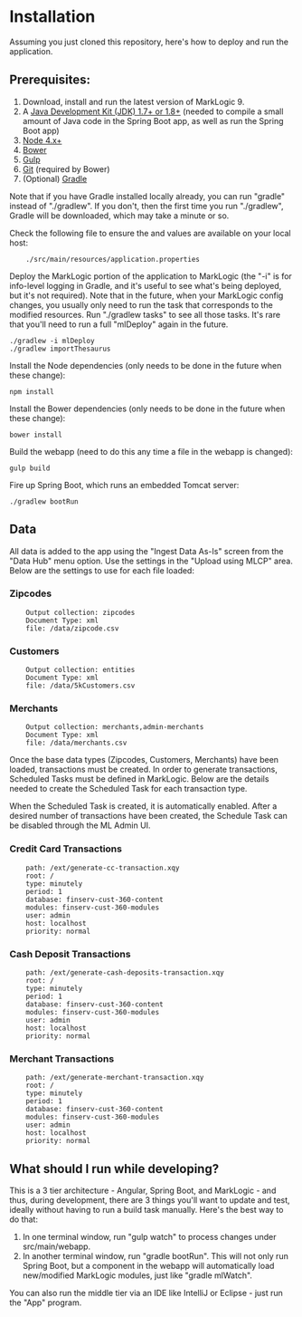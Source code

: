 # Installation

Assuming you just cloned this repository, here's how to deploy and run the application.

## Prerequisites:

1. Download, install and run the latest version of MarkLogic 9.
1. A [Java Development Kit (JDK) 1.7+ or 1.8+](http://www.oracle.com/technetwork/java/javase/downloads/index.html) (needed to compile a small amount of Java code in the Spring Boot app, as well as run the Spring Boot app)
1. [Node 4.x+](https://nodejs.org/en/download/)
1. [Bower](https://www.npmjs.com/package/bower)
1. [Gulp](https://www.npmjs.com/package/gulp)
1. [Git](https://git-scm.com/downloads) (required by Bower)
1. (Optional) [Gradle](http://gradle.org/gradle-download/)

Note that if you have Gradle installed locally already, you can run "gradle" instead of "./gradlew".
If you don't, then the first time you run "./gradlew", Gradle will be downloaded, which may take a
minute or so.

Check the following file to ensure the <mlHost> and <mlRestPort> values are available on your
local host:

		./src/main/resources/application.properties


Deploy the MarkLogic portion of the application to MarkLogic (the "-i" is for info-level logging in Gradle, and
it's useful to see what's being deployed, but it's not required). Note that in the future, when your
MarkLogic config changes, you usually only need to run the task that corresponds to the modified resources.
Run "./gradlew tasks" to see all those tasks. It's rare that you'll need to run a full "mlDeploy" again in
the future.

    ./gradlew -i mlDeploy
    ./gradlew importThesaurus

Install the Node dependencies (only needs to be done in the future when these change):

    npm install

Install the Bower dependencies (only needs to be done in the future when these change):

    bower install

Build the webapp (need to do this any time a file in the webapp is changed):

    gulp build

Fire up Spring Boot, which runs an embedded Tomcat server:

    ./gradlew bootRun

## Data

All data is added to the app using the "Ingest Data As-Is" screen from the "Data Hub" menu option.
Use the settings in the "Upload using MLCP" area.  Below are the settings to use for each file loaded:


### Zipcodes

		Output collection: zipcodes
		Document Type: xml
		file: /data/zipcode.csv

### Customers

		Output collection: entities
		Document Type: xml
		file: /data/5kCustomers.csv

### Merchants

		Output collection: merchants,admin-merchants
		Document Type: xml
		file: /data/merchants.csv

Once the base data types (Zipcodes, Customers, Merchants) have been loaded, transactions must be
created.  In order to generate transactions, Scheduled Tasks must be defined in MarkLogic.  Below are
the details needed to create the Scheduled Task for each transaction type.

When the Scheduled Task is created, it is automatically enabled.  After a desired number of
transactions have been created, the Schedule Task can be disabled through the ML Admin UI.

### Credit Card Transactions

		path: /ext/generate-cc-transaction.xqy
		root: /
		type: minutely
		period: 1
		database: finserv-cust-360-content
		modules: finserv-cust-360-modules
		user: admin
		host: localhost
		priority: normal

### Cash Deposit Transactions

		path: /ext/generate-cash-deposits-transaction.xqy
		root: /
		type: minutely
		period: 1
		database: finserv-cust-360-content
		modules: finserv-cust-360-modules
		user: admin
		host: localhost
		priority: normal

### Merchant Transactions

		path: /ext/generate-merchant-transaction.xqy
		root: /
		type: minutely
		period: 1
		database: finserv-cust-360-content
		modules: finserv-cust-360-modules
		user: admin
		host: localhost
		priority: normal


## What should I run while developing?

This is a 3 tier architecture - Angular, Spring Boot, and MarkLogic - and thus, during development,
there are 3 things you'll want to update and test, ideally without having to run a build task manually.
Here's the best way to do that:

1. In one terminal window, run "gulp watch" to process changes under src/main/webapp.
2. In another terminal window, run "gradle bootRun". This will not only run Spring Boot, but a component in the webapp
will automatically load new/modified MarkLogic modules, just like "gradle mlWatch".

You can also run the middle tier via an IDE like IntelliJ or Eclipse - just run the "App" program.

